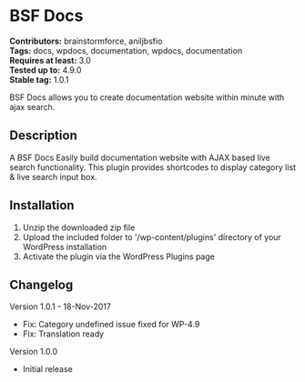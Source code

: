 # BSF Docs #
**Contributors:** brainstormforce, aniljbsfio  
**Tags:** docs, wpdocs, documentation, wpdocs, documentation  
**Requires at least:** 3.0  
**Tested up to:** 4.9.0  
**Stable tag:** 1.0.1

BSF Docs allows you to create documentation website within minute with ajax search.

## Description ##

A BSF Docs Easily build documentation website with AJAX based live search functionality. This plugin provides shortcodes to display category list & live search input box.

## Installation ##

1. Unzip the downloaded zip file
2. Upload the included folder to '/wp-content/plugins' directory of your WordPress installation
3. Activate the plugin via the WordPress Plugins page

## Changelog ##

Version 1.0.1 - 18-Nov-2017
* Fix: Category undefined issue fixed for WP-4.9 
* Fix: Translation ready

Version 1.0.0
* Initial release
